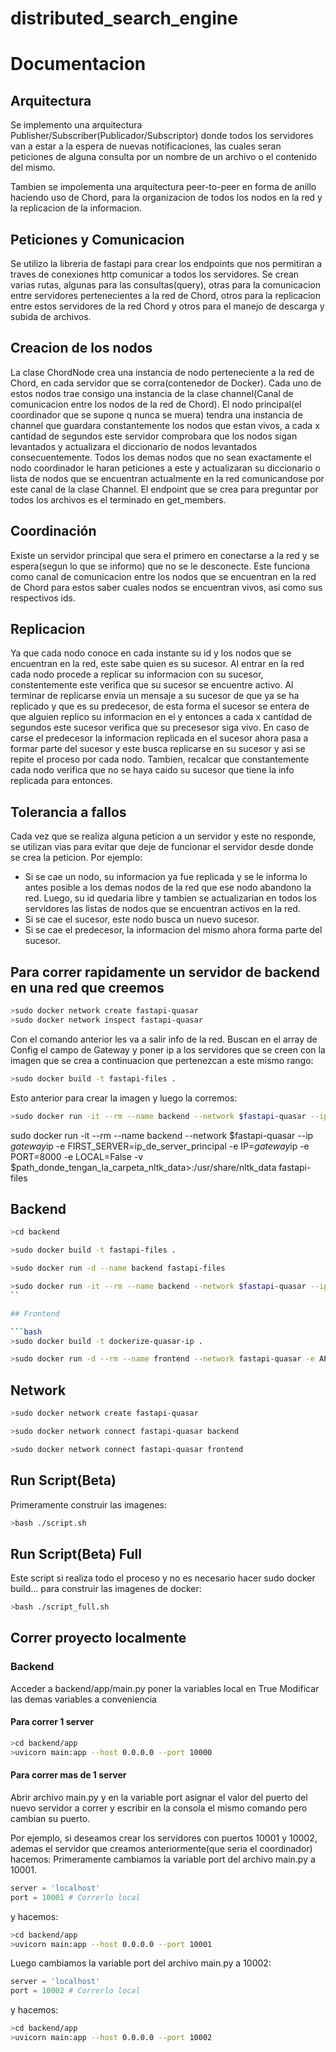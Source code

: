 # distributed_search_engine

# Documentacion

## Arquitectura

Se implemento una arquitectura Publisher/Subscriber(Publicador/Subscriptor) donde todos los servidores van a estar a la espera de nuevas notificaciones, las cuales seran peticiones de alguna consulta por un nombre de un archivo o el contenido del mismo.

Tambien se impolementa una arquitectura peer-to-peer en forma de anillo haciendo uso de Chord, para la organizacion de todos los nodos en la red y la replicacion de la informacion.

## Peticiones y Comunicacion

Se utilizo la libreria de fastapi para crear los endpoints que nos permitiran a traves de conexiones http comunicar a todos los servidores. Se crean varias rutas, algunas para las consultas(query), otras para la comunicacion entre servidores pertenecientes a la red de Chord, otros para la replicacion entre estos servidores de la red Chord y otros para el manejo de descarga y subida de archivos.

## Creacion de los nodos

La clase ChordNode crea una instancia de nodo perteneciente a la red de Chord, en cada servidor que se corra(contenedor de Docker). Cada uno de estos nodos trae consigo una instancia de la clase channel(Canal de comunicacion entre los nodos de la red de Chord). El nodo principal(el coordinador que se supone q nunca se muera) tendra una instancia de channel que guardara constantemente los nodos que estan vivos, a cada x cantidad de segundos este servidor comprobara que los nodos sigan levantados y actualizara el diccionario de nodos levantados consecuentemente. Todos los demas nodos que no sean exactamente el nodo coordinador le haran peticiones a este y actualizaran su diccionario o lista de nodos que se encuentran actualmente en la red comunicandose por este canal de la clase Channel. El endpoint que se crea para preguntar por todos los archivos es el terminado en get_members.

## Coordinación

Existe un servidor principal que sera el primero en conectarse a la red y se espera(segun lo que se informo) que no se le desconecte. Este funciona como canal de comunicacion entre los nodos que se encuentran en la red de Chord para estos saber cuales nodos se encuentran vivos, asi como sus respectivos ids.

## Replicacion

Ya que cada nodo conoce en cada instante su id y los nodos que se encuentran en la red, este sabe quien es su sucesor. Al entrar en la red cada nodo procede a replicar su informacion con su sucesor, constentemente este verifica que su sucesor se encuentre activo. Al terminar de replicarse envia un mensaje a su sucesor de que ya se ha replicado y que es su predecesor, de esta forma el sucesor se entera de que alguien replico su informacion en el y entonces a cada x cantidad de segundos este sucesor verifica que su precesesor siga vivo. En caso de carse el predecesor la informacion replicada en el sucesor ahora pasa a formar parte del sucesor y este busca replicarse en su sucesor y asi se repite el proceso por cada nodo. Tambien, recalcar que constantemente cada nodo verifica que no se haya caido su sucesor que tiene la info replicada para entonces.

## Tolerancia a fallos

Cada vez que se realiza alguna peticion a un servidor y este no responde, se utilizan vias para evitar que deje de funcionar el servidor desde donde se crea la peticion. Por ejemplo:

- Si se cae un nodo, su informacion ya fue replicada y se le informa lo antes posible a los demas nodos de la red que ese nodo abandono la red. Luego, su id quedaria libre y tambien se actualizarian en todos los servidores las listas de nodos que se encuentran activos en la red.
- Si se cae el sucesor, este nodo busca un nuevo sucesor.
- Si se cae el predecesor, la informacion del mismo ahora forma parte del sucesor.

## Para correr rapidamente un servidor de backend en una red que creemos

```bash
>sudo docker network create fastapi-quasar
>sudo docker network inspect fastapi-quasar
```

Con el comando anterior les va a salir info de la red. Buscan en el array de Config el campo de Gateway y poner ip a los servidores que se creen con la imagen que se crea a continuacion que pertenezcan a este mismo rango:

```bash
>sudo docker build -t fastapi-files .
```

Esto anterior para crear la imagen y luego la corremos:

```bash
>sudo docker run -it --rm --name backend --network $fastapi-quasar --ip $gateway$ip -e FIRST_SERVER=ip_de_server_principal -e IP=$gateway$ip -e PORT=8000 -e LOCAL=False fastapi-files
```

sudo docker run -it --rm --name backend --network $fastapi-quasar --ip $gateway$ip -e FIRST_SERVER=ip_de_server_principal -e IP=$gateway$ip -e PORT=8000 -e LOCAL=False -v $path_donde_tengan_la_carpeta_nltk_data>:/usr/share/nltk_data fastapi-files

## Backend

```bash
>cd backend

>sudo docker build -t fastapi-files .

>sudo docker run -d --name backend fastapi-files

>sudo docker run -it --rm --name backend --network $fastapi-quasar --ip $gateway$ip -e FIRST_SERVER=ip_de_server_principal -e IP=$gateway$ip -e PORT=8000 -e LOCAL=False fastapi-files
``

## Frontend

```bash
>sudo docker build -t dockerize-quasar-ip .

>sudo docker run -d --rm --name frontend --network fastapi-quasar -e API_SERVER=$server_ip:$server_port dockerize-quasar-ip
```

## Network

```bash
>sudo docker network create fastapi-quasar

>sudo docker network connect fastapi-quasar backend

>sudo docker network connect fastapi-quasar frontend
```

## Run Script(Beta)

Primeramente construir las imagenes:

```bash
>bash ./script.sh
```

## Run Script(Beta) Full
Este script si realiza todo el proceso y no es necesario hacer sudo docker build... para construir las imagenes de docker:

```bash
>bash ./script_full.sh
```

## Correr proyecto localmente

### Backend

Acceder a backend/app/main.py poner la variables local en True
Modificar las demas variables a conveniencia

#### Para correr 1 server

```bash
>cd backend/app
>uvicorn main:app --host 0.0.0.0 --port 10000
```

#### Para correr mas de 1 server

Abrir archivo main.py y en la variable port asignar el valor del puerto del nuevo servidor a correr y escribir en la consola el mismo comando pero cambian su puerto.

Por ejemplo, si deseamos crear los servidores con puertos 10001 y 10002, ademas el servidor que creamos anteriormente(que seria el coordinador) hacemos:
Primeramente cambiamos la variable port del archivo main.py a 10001.

```python
server = 'localhost'
port = 10001 # Correrlo local
```

y hacemos:

```bash
>cd backend/app
>uvicorn main:app --host 0.0.0.0 --port 10001
```

Luego cambiamos la variable port del archivo main.py a 10002:

```python
server = 'localhost'
port = 10002 # Correrlo local
```

y hacemos:

```bash
>cd backend/app
>uvicorn main:app --host 0.0.0.0 --port 10002
```
